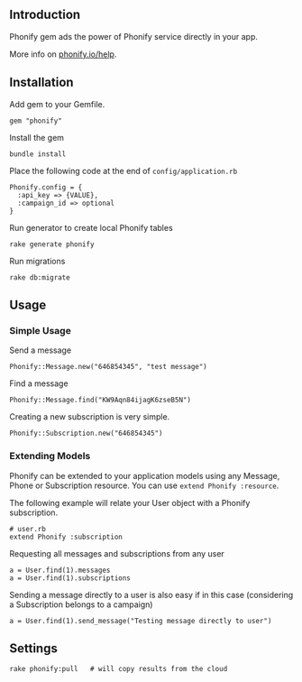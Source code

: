 
## Introduction

Phonify gem ads the power of Phonify service directly in your app. 

More info on [phonify.io/help](http://www.phonify.io/help).

## Installation

Add gem to your Gemfile.

    gem "phonify"

Install the gem

    bundle install

Place the following code at the end of `config/application.rb` 

    Phonify.config = {
      :api_key => {VALUE},
      :campaign_id => optional
    }

Run generator to create local Phonify tables

    rake generate phonify

Run migrations
    
    rake db:migrate

## Usage

### Simple Usage

Send a message

    Phonify::Message.new("646854345", "test message")

Find a message

    Phonify::Message.find("KW9Aqn84ijagK6zseB5N")

Creating a new subscription is very simple. 

    Phonify::Subscription.new("646854345")

### Extending Models

Phonify can be extended to your application models using any Message, Phone or Subscription resource. You can use `extend Phonify :resource`.

The following example will relate your User object with a Phonify subscription. 

    # user.rb
    extend Phonify :subscription

Requesting all messages and subscriptions from any user

    a = User.find(1).messages
    a = User.find(1).subscriptions

Sending a message directly to a user is also easy if in this case (considering a Subscription belongs to a campaign)

    a = User.find(1).send_message("Testing message directly to user")

## Settings

    rake phonify:pull   # will copy results from the cloud
